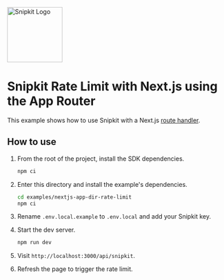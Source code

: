 <a href="https://snipkit.khulnasoft.com" target="_snipkit-home">
  <picture>
    <source media="(prefers-color-scheme: dark)" srcset="https://snipkit.khulnasoft.com/logo/snipkit-dark-lockup-voyage-horizontal.svg">
    <img src="https://snipkit.khulnasoft.com/logo/snipkit-light-lockup-voyage-horizontal.svg" alt="Snipkit Logo" height="128" width="auto">
  </picture>
</a>

# Snipkit Rate Limit with Next.js using the App Router

This example shows how to use Snipkit with a Next.js [route
handler](https://nextjs.org/docs/app/building-your-application/routing/route-handlers).

## How to use

1. From the root of the project, install the SDK dependencies.

   ```bash
   npm ci
   ```

2. Enter this directory and install the example's dependencies.

   ```bash
   cd examples/nextjs-app-dir-rate-limit
   npm ci
   ```

3. Rename `.env.local.example` to `.env.local` and add your Snipkit key.

4. Start the dev server.

   ```bash
   npm run dev
   ```

5. Visit `http://localhost:3000/api/snipkit`.
6. Refresh the page to trigger the rate limit.
